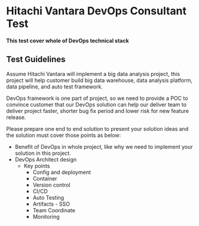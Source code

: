 # Hitachi Vantara DevOps Consultant Test

#### This test cover whole of DevOps technical stack

## Test Guidelines

Assume Hitachi Vantara will implement a big data analysis project, this project will help customer build big data warehouse, data analysis platform, data pipeline, and auto test framework. 

DevOps framework is one part of project, so we need to provide a POC to convince customer that our DevOps solution can help our deliver team to deliver project faster, shorter bug fix period and lower risk for new feature  release.

Please prepare one end to end solution to present your solution ideas and the solution must cover those points as below:

+ Benefit of DevOps in whole project, like why we need to implement your solution in this project.
+ DevOps Architect design
  + Key points
    + Config and deployment
    + Container
    + Version control
    + CI/CD
    + Auto Testing
    + Artifacts - SSO
    + Team Coordinate
    + Monitoring

